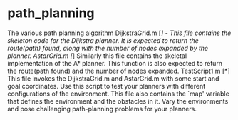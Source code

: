 # path_planning
The various path planning algorithm
DijkstraGrid.m [*] - This file contains the skeleton code for the Dijkstra planner. It is expected to return the route(path) found, along with the number of nodes expanded by the planner.
AstarGrid.m [*] Similarly this file contains the skeletal implementation of the A* planner. This function is also expected to return the route(path found) and the number of nodes expanded.
TestScript1.m [*] This file invokes the DijkstraGrid.m and AstarGrid.m with some start and goal coordinates. Use this script to test your planners with different configurations of the environment. This file also contains the `map' variable that defines the environment and the obstacles in it. Vary the environments and pose challenging path-planning problems for your planners.
